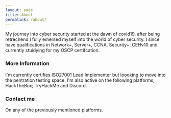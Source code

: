 ```yaml
---
layout: page
title: About
permalink: /about/
---
```


My journey into cyber security started at the dawn of covid19, after being retrechend I fully emersed myself into the world of cyber security. I since have qualifications in Network+, Server+, CCNA, Security+, CEHv10 and currently stuidying for my OSCP certifcation.

### More Information
I'm currently certifies ISO27001 Lead Implementer but loooking to move into the pentration testing space.
I'm also active on the following platforms, HackTheBox; TryHackMe and Discord.

### Contact me

On any of the previously mentioned platforms.
